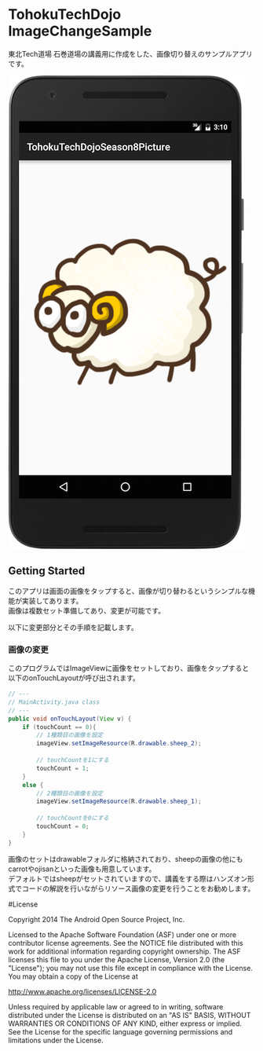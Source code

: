 # TohokuTechDojo ImageChangeSample
東北Tech道場 石巻道場の講義用に作成をした、画像切り替えのサンプルアプリです。  
  
![Capture](https://raw.githubusercontent.com/TomiGie/TohokuTechDojoSeason8Picture/master/captures/MainActivity.png "Capture")
  

## Getting Started
このアプリは画面の画像をタップすると、画像が切り替わるというシンプルな機能が実装してあります。  
画像は複数セット準備してあり、変更が可能です。  
  
以下に変更部分とその手順を記載します。


### 画像の変更
このプログラムではImageViewに画像をセットしており、画像をタップすると以下のonTouchLayoutが呼び出されます。  
```java:MainActivity.java
// ---
// MainActivity.java class
// ---
public void onTouchLayout(View v) {
    if (touchCount == 0){
        // 1種類目の画像を設定
        imageView.setImageResource(R.drawable.sheep_2);

        // touchCountを1にする
        touchCount = 1;
    }
    else {
        // 2種類目の画像を設定
        imageView.setImageResource(R.drawable.sheep_1);

        // touchCountを0にする
        touchCount = 0;
    }
}
```
画像のセットはdrawableフォルダに格納されており、sheepの画像の他にもcarrotやojisanといった画像も用意しています。  
デフォルトではsheepがセットされていますので、講義をする際はハンズオン形式でコードの解説を行いながらリソース画像の変更を行うことをお勧めします。  
  
#License

Copyright 2014 The Android Open Source Project, Inc.

Licensed to the Apache Software Foundation (ASF) under one or more contributor license agreements. See the NOTICE file distributed with this work for additional information regarding copyright ownership. The ASF licenses this file to you under the Apache License, Version 2.0 (the "License"); you may not use this file except in compliance with the License. You may obtain a copy of the License at

http://www.apache.org/licenses/LICENSE-2.0

Unless required by applicable law or agreed to in writing, software distributed under the License is distributed on an "AS IS" BASIS, WITHOUT WARRANTIES OR CONDITIONS OF ANY KIND, either express or implied. See the License for the specific language governing permissions and limitations under the License.
